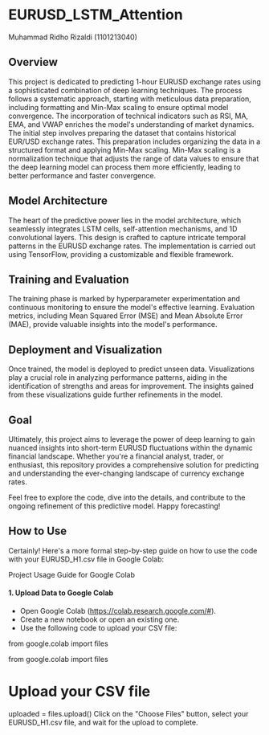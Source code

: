 # EURUSD_LSTM_Attention
Muhammad Ridho Rizaldi (1101213040)

## Overview
This project is dedicated to predicting 1-hour EURUSD exchange rates using a sophisticated combination of deep learning techniques. The process follows a systematic approach, starting with meticulous data preparation, including formatting and Min-Max scaling to ensure optimal model convergence. The incorporation of technical indicators such as RSI, MA, EMA, and VWAP enriches the model's understanding of market dynamics. The initial step involves preparing the dataset that contains historical EUR/USD exchange rates. This preparation includes organizing the data in a structured format and applying Min-Max scaling. Min-Max scaling is a normalization technique that adjusts the range of data values to ensure that the deep learning model can process them more efficiently, leading to better performance and faster convergence.

## Model Architecture
The heart of the predictive power lies in the model architecture, which seamlessly integrates LSTM cells, self-attention mechanisms, and 1D convolutional layers. This design is crafted to capture intricate temporal patterns in the EURUSD exchange rates. The implementation is carried out using TensorFlow, providing a customizable and flexible framework.

## Training and Evaluation
The training phase is marked by hyperparameter experimentation and continuous monitoring to ensure the model's effective learning. Evaluation metrics, including Mean Squared Error (MSE) and Mean Absolute Error (MAE), provide valuable insights into the model's performance.

## Deployment and Visualization
Once trained, the model is deployed to predict unseen data. Visualizations play a crucial role in analyzing performance patterns, aiding in the identification of strengths and areas for improvement. The insights gained from these visualizations guide further refinements in the model.

## Goal
Ultimately, this project aims to leverage the power of deep learning to gain nuanced insights into short-term EURUSD fluctuations within the dynamic financial landscape. Whether you're a financial analyst, trader, or enthusiast, this repository provides a comprehensive solution for predicting and understanding the ever-changing landscape of currency exchange rates.

Feel free to explore the code, dive into the details, and contribute to the ongoing refinement of this predictive model. Happy forecasting!

## How to Use
Certainly! Here's a more formal step-by-step guide on how to use the code with your EURUSD_H1.csv file in Google Colab:

Project Usage Guide for Google Colab
#### 1. Upload Data to Google Colab
- Open Google Colab (https://colab.research.google.com/#).
- Create a new notebook or open an existing one.
- Use the following code to upload your CSV file:

from google.colab import files

from google.colab import files

# Upload your CSV file
uploaded = files.upload()
Click on the "Choose Files" button, select your EURUSD_H1.csv file, and wait for the upload to complete.
